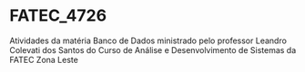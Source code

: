 # FATEC_4726
Atividades da matéria Banco de Dados ministrado pelo professor Leandro Colevati dos Santos do Curso de Análise e Desenvolvimento de Sistemas da FATEC Zona Leste
